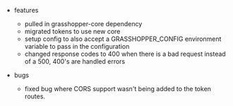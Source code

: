 * features
    * pulled in grasshopper-core dependency
    * migrated tokens to use new core
    * setup config to also accept a GRASSHOPPER_CONFIG environment variable to pass in the configuration
    * changed response codes to 400 when there is a bad request instead of a 500, 400's are handled errors

* bugs
    * fixed bug where CORS support wasn't being added to the token routes.